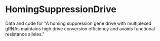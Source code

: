 # HomingSuppressionDrive
Data and code for "A homing suppression gene drive with multiplexed gRNAs maintains high drive conversion efficiency and avoids functional resistance alleles."
